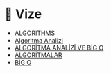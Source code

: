 # 📅 Vize

<!--Index-->

- [ALGORITHMS](./ALGORITHMS.pdf)
- [Algoritma Analizi](./Algoritma%20Analizi.pdf)
- [ALGORİTMA ANALİZİ VE BİG O](./ALGOR%C4%B0TMA%20ANAL%C4%B0Z%C4%B0%20VE%20B%C4%B0G%20O.pdf)
- [ALGORİTMALAR](./ALGOR%C4%B0TMALAR.pdf)
- [BİG O](./B%C4%B0G%20O.pdf)

<!--Index-->
